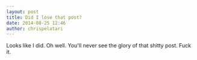 ```yaml
---
layout: post
title: Did I lose that post?
date: 2014-08-25 12:46
author: chrispelatari
---
```

Looks like I did. Oh well. You'll never see the glory of that shitty post. Fuck it.
